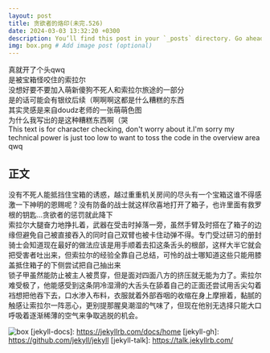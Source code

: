 ```yaml
---
layout: post
title: 贪欲者的烙印(未完.526)
date: 2024-03-03 13:32:20 +0300
description: You’ll find this post in your `_posts` directory. Go ahead and edit it and re-build the site to see your changes. # Add post description (optional)
img: box.png # Add image post (optional)
---
```

真就开了个头qwq  
是被宝箱怪咬住的索拉尔  
没想好要不要加入萌新傻狗不死人和索拉尔旅途的一部分  
是的话可能会有银纹后续（啊啊啊这都是什么糟糕的东西  
其实灵感是来自doudz老师的一张萌萌色图  
为什么我写出的是这种糟糕东西啊（哭  
This text is for character checking, don't worry about it.I'm sorry my technical power is just too low to want to toss the code in the overview area qwq

## 正文
没有不死人能抵挡住宝箱的诱惑，越过重重机关房间的尽头有一个宝箱这谁不得感激一下神明的恩赐呢？没有防备的战士就这样欣喜地打开了箱子，也许里面有救罗根的钥匙...贪欲者的惩罚就此降下\
索拉尔大腿奋力地挣扎着，武器在受击时掉落一旁，虽然手臂及时搭在了箱子的边缘但避免自己被直接吞入的同时自己双臂也被卡住动弹不得。专门受过研习的册封骑士会知道现在最好的做法应该是用手顺着去扣这条舌头的根部，这样大半它就会把受害者吐出来，但索拉尔的经验全靠自己总结，可怜的战士哪知道这些只能用膝盖抵住箱子的下侧尝试把自己抽出来\
锁子甲虽然能防止被主人被贯穿，但是面对四面八方的挤压就无能为力了。索拉尔难受极了，他能感受到这条阴冷湿滑的大舌头在舔着自己的正面还尝试用舌尖勾着裆想把他吞下去，口水渗入布料，衣服就着外部吞咽的收缩在身上摩擦着，黏腻的触感让索拉尔一阵恶心，更别提那腥臭潮湿的气味了，但现在他别无选择只能大口呼吸着逐渐稀薄的空气来争取逃脱的机会。

![box]({{site.baseurl}}/assets/img/box.png)
[jekyll-docs]: https://jekyllrb.com/docs/home
[jekyll-gh]:   https://github.com/jekyll/jekyll
[jekyll-talk]: https://talk.jekyllrb.com/
